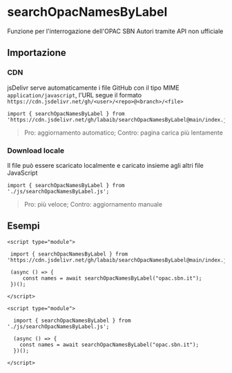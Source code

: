 # searchOpacNamesByLabel
Funzione per l'interrogazione dell'OPAC SBN Autori tramite API non ufficiale


## Importazione


### CDN

jsDelivr serve automaticamente i file GitHub con il tipo MIME `application/javascript`, l'URL segue il formato `https://cdn.jsdelivr.net/gh/<user>/<repo>@<branch>/<file>`

```
import { searchOpacNamesByLabel } from 'https://cdn.jsdelivr.net/gh/labaib/searchOpacNamesByLabel@main/index.js';
```

> Pro: aggiornamento automatico; Contro: pagina carica più lentamente 

### Download locale

Il file può essere scaricato localmente e caricato insieme agli altri file JavaScript
```
import { searchOpacNamesByLabel } from './js/searchOpacNamesByLabel.js';
```

> Pro: più veloce; Contro: aggiornamento manuale 


## Esempi

```
<script type="module">
        
 import { searchOpacNamesByLabel } from 'https://cdn.jsdelivr.net/gh/labaib/searchOpacNamesByLabel@main/index.js';

 (async () => {
     const names = await searchOpacNamesByLabel("opac.sbn.it");
 })();

</script>
```
```
<script type="module">
        
  import { searchOpacNamesByLabel } from './js/searchOpacNamesByLabel.js';

  (async () => {
    const names = await searchOpacNamesByLabel("opac.sbn.it");
  })();

</script>
```


